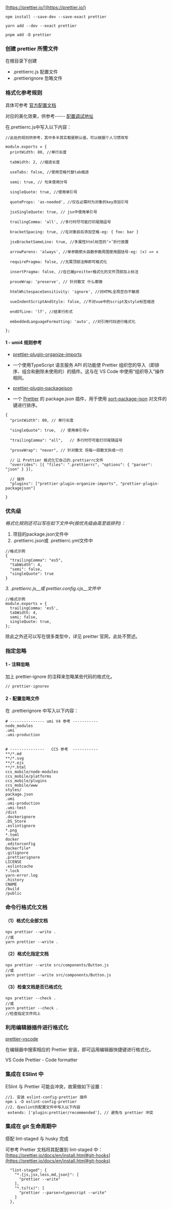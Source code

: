 [https://prettier.io/](https://prettier.io/)

```
npm install --save-dev --save-exact prettier

yarn add --dev --exact prettier

pnpm add -D prettier
```

### 创建 prettier 所需文件

在根目录下创建

- .prettierrc.js 配置文件
- .prettierignore 忽略文件

### 格式化参考规则

具体可参考 [官方配置文档](https://link.juejin.cn/?target=https%3A%2F%2Fprettier.io%2Fdocs%2Fen%2Foptions.html)

对应的美化效果，供参考----- [配置调试地址](https://link.juejin.cn/?target=https%3A%2F%2Fprettier.io%2Fplayground%2F%23N4Igxg9gdgLgprEAuEAzArlMMCW0AEAEnADYkQDqEATiQCYAUwA5tXHLlM-gLz4A6IABalyggDT5W7eHV74A5IKq06ghZIDOOEghjzUAQxKa4k6AFkI6UwHkAbnGriAvgEp8wflHwCff3119AEd0CHgABWoIAAdNABE4AFsIeS9-X0MkAEZxb19fBQAjAFoAJgUkMryMxTBKgGZ8-BdvZqD8Q2pogHcIroQE5NSeAA8eAD5R5uacVAYAQmkOHC43YDYYdGofKHQyFwBuNtr8AHoz-AAVW3jbJHx46AV9Gzh8akMoOggk-FWPgg6E52hx8Hs-nwLIYYEIAHSocg0fAMaGwuGfb6-BgeABU%2BGyAFEANQAdjccJgEAAyjBqKtmDiMXAYiRDGA4Awzvx%2BHCeXRiWccMxJIJBG4Tr5NtsfAAeOg4ez4MBszSaAByhiScB4CmIZEoNHoCnwuBguh4wAABgBNaydNj4ew4bRU6jg9BJIpOfAAEmAHr%2BLitLnwlmsdkc1Et4beDicLgmkoKss0dOgzAmAeWnGYcM0JBwHIY%2BAADJJsvgKVSAKoxGJOADChlMOPwxKkbBWXHzheL2WrEAAMhAek2W5yPC5ZWc09EuEnaiwu7m4UDNBQcLCGBJxfgAPwCEBH-APVMxL74NMATwtwGAkHI1AeSn40mvChciYkR5nmgvUATC0zS%2BLKySLvwMDZiucByK0UCQTO4EgZ4KLaLosASqcB5HnyIAob4DyCAsgjwShM4KvYEzHAhUAuCA4ggLEuDQJoyCgF0vT9GwUBsSgxg9IY15sYxRSfGAADWHDUheYAMsgdLoGYIDJN6dDAnQQ5fMw6CGMwcAAGI0EkMK5sgICGOgVIMcIMBJCQFBCFucD-uycDUoMW6Klu17mWAao2aspjUDAUR6SZyBGCYykAFaaKMABC4lSTA1JanAQ6rHAkXGKYjFxaM1IMroACKYTwDl0WMRe1DBeZRSGN6JA2TE9KwJudCwsgAAc5YgK1ECmBQnwxOZrUuU4jg2aE4RwFEsR8RZmglFA7AaTZbChDgbBhcwEVIFFeUgKYSQ4Ap1BKYx2hcKV5XZQduXKTAjUdV1VSMXShg6Ayja-PtKmaAArDZbxXI1fGHcp9hKQAkt8ejUmA9IxDAACC3y0re92Q1%2BQA)

在.prettierrc.js中写入以下内容：

```
//此处的规则供参考，其中多半其实都是默认值，可以根据个人习惯改写

module.exports = {
  printWidth: 80, //单行长度
  
  tabWidth: 2, //缩进长度
  
  useTabs: false, //使用空格代替tab缩进
  
  semi: true, // 句末使用分号
  
  singleQuote: true, //使用单引号
  
  quoteProps: 'as-needed', //仅在必需时为对象的key添加引号
  
  jsxSingleQuote: true, // jsx中使用单引号
  
  trailingComma: 'all', //多行时尽可能打印尾随逗号
  
  bracketSpacing: true, //在对象前后添加空格-eg: { foo: bar }
  
  jsxBracketSameLine: true, //多属性html标签的‘>’折行放置
  
  arrowParens: 'always', //单参数箭头函数参数周围使用圆括号-eg: (x) => x
  
  requirePragma: false, //无需顶部注释即可格式化
  
  insertPragma: false, //在已被preitter格式化的文件顶部加上标注
  
  proseWrap: 'preserve', // 针对散文 什么都做
  
  htmlWhitespaceSensitivity: 'ignore', //对HTML全局空白不敏感
  
  vueIndentScriptAndStyle: false, //不对vue中的script及style标签缩进
  
  endOfLine: 'lf', //结束行形式
  
  embeddedLanguageFormatting: 'auto', //对引用代码进行格式化
  
};
```

#### 1 - umi4 规则参考

- [prettier-plugin-organize-imports](https://github.com/simonhaenisch/prettier-plugin-organize-imports)

- 一个使用TypeScript 语言服务 API 的功能使 Prettier 组织您的导入（即排序、组合和删除未使用的）的插件。这与在 VS Code 中使用“组织导入”操作相同。

- [prettier-plugin-packagejson](https://github.com/matzkoh/prettier-plugin-packagejson)

- 一个 [Prettier](https://github.com/prettier/prettier) 的 package.json 插件，用于使用 [sort-package-json](https://github.com/keithamus/sort-package-json) 对文件的键进行排序。

```
{
  "printWidth": 80,	// 单行长度
    
  "singleQuote": true,	// 使用单引号v
    
  "trailingComma": "all",	// 多行时尽可能打印尾随逗号
    
  "proseWrap": "never",	// 针对散文 将每一段散文拆成一行
    
  // 让 Prettier 格式化它自己的.prettierrc文件
  "overrides": [{ "files": ".prettierrc", "options": { "parser": "json" } }],

  // 插件
  "plugins": ["prettier-plugin-organize-imports", "prettier-plugin-packagejson"]
                 
}
```

### 优先级

_格式化规则还可以写在如下文件中(按优先级由高至低排列)：_

1. 项目的package.json文件中
2. .prettierrc.json或 .prettierrc.yml文件中

```
//格式示例
{
  "trailingComma": "es5",
  "tabWidth": 4,
  "semi": false,
  "singleQuote": true
}
```

_3._ _.prettierrc.js__或_ _prettier.config.cjs__文件中_

```
//格式示例
module.exports = {
  trailingComma: 'es5',
  tabWidth: 4,
  semi: false,
  singleQuote: true,
};
```

除此之外还可以写在很多类型中，详见 preitter 官网，此处不赘述。

### 指定忽略

#### 1 - 注释忽略

加上 prettier-ignore 的注释来忽略某些代码的格式化。

```
// prettier-ignorev
```

#### 2 - 配置忽略文件

在 .prettierignore 中写入以下内容：

```
# --------------- umi V4 参考 -----------
node_modules
.umi
.umi-production


# ---------------	CCS 参考	-----------
**/*.md
**/*.svg
**/*.ejs
**/*.html
ccs_mobile/node-modules
ccs_mobile/platforms
ccs_mobile/plugins
ccs_mobile/www
styles/
package.json
.umi
.umi-production
.umi-test
/dist
.dockerignore
.DS_Store
.eslintignore
*.png
*.toml
docker
.editorconfig
Dockerfile*
.gitignore
.prettierignore
LICENSE
.eslintcache
*.lock
yarn-error.log
.history
CNAME
/build
/public
```

### 命令行格式化文档

#### （1）格式化全部文档

```
npx prettier --write .
//或
yarn prettier --write .
```

#### （2）格式化指定文档

```
npx prettier --write src/components/Button.js
//或
yarn prettier --write src/components/Button.js
```

#### （3）检查文档是否已格式化

```
npx prettier --check .
//或
yarn prettier --check .
//检查指定文件同上
```

### 利用编辑器插件进行格式化

[prettier-vscode](https://marketplace.visualstudio.com/items?itemName=esbenp.prettier-vscode)

在编辑器中搜索相应的 Prettier 安装，即可运用编辑器快捷键进行格式化。

VS Code Prettier - Code formatter

### 集成在 ESlint 中

ESlint 与 Prettier 可能会冲突，故需做如下设置：

```
//1. 安装 eslint-config-prettier 插件
npm i -D eslint-config-prettier
//2. 在eslint的配置文件中写入以下内容
 extends: ['plugin:prettier/recommended'], // 避免与 prettier 冲突
```

### 集成在 git 生命周期中

搭配 lint-staged 与 husky 完成

可参考 Prettier 文档将其配置到 lint-staged 中：[https://prettier.io/docs/en/install.html#git-hooks](https://prettier.io/docs/en/install.html#git-hooks)

```
  "lint-staged": {
    "*.{js,jsx,less,md,json}": [
      "prettier --write"
    ],
    "*.ts?(x)": [
      "prettier --parser=typescript --write"
    ]
  },
```